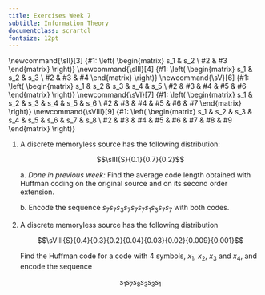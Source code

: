 ```yaml
---
title: Exercises Week 7
subtitle: Information Theory
documentclass: scrartcl
fontsize: 12pt
---
```


\newcommand{\sII}[3] {#1: \left( \begin{matrix} s_1 & s_2 \\ #2 & #3 \end{matrix} \right)}
\newcommand{\sIII}[4] {#1: \left( \begin{matrix} s_1 & s_2 & s_3 \\ #2 & #3 & #4 \end{matrix} \right)}
\newcommand{\sV}[6] {#1: \left( \begin{matrix} s_1 & s_2 & s_3 & s_4 & s_5 \\ #2 & #3 & #4 & #5 & #6 \end{matrix} \right)}
\newcommand{\sVI}[7] {#1: \left( \begin{matrix} s_1 & s_2 & s_3 & s_4 & s_5 & s_6 \\ #2 & #3 & #4 & #5 & #6 & #7 \end{matrix} \right)}
\newcommand{\sVIII}[9] {#1: \left( \begin{matrix} s_1 & s_2 & s_3 & s_4 & s_5 & s_6 & s_7 & s_8 \\ #2 & #3 & #4 & #5 & #6 & #7 & #8 & #9  \end{matrix} \right)}


1. A discrete memoryless source has the following distribution:

    $$\sIII{S}{0.1}{0.7}{0.2}$$
    
    a. *Done in previous week:* Find the average code length obtained with Huffman coding on the
    original source and on its second order extension.
    
    b. Encode the sequence $s_7 s_7 s_3 s_7 s_7 s_7 s_1 s_3 s_7 s_7$
    with both codes.

1. A discrete memoryless source has the following distribution

	$$\sVIII{S}{0.4}{0.3}{0.2}{0.04}{0.03}{0.02}{0.009}{0.001}$$
	
	Find the Huffman code for a code with 4 symbols,
	$x_1$, $x_2$, $x_3$ and $x_4$, and encode the sequence
	
	$$s_1 s_7 s_8 s_3 s_3 s_1$$
